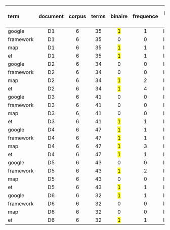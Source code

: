| term      | document| corpus | terms  | binaire      | frequence | log(n + 1) | normal | TF     | DF    | IDF     | TF * IDF |
| :---      | :----:  | :----: | :----: |  :----:      |  :----:   |  :----:    | :----: | :----: | :----:|  :----: | ---:     |
| google    | D1      | 6      | 35     |<mark>1</mark>| 1         | log(2)     | 1/35   | log(2) | 3     |log(6/3) | bb       |
| framework | D1      | 6      | 35     | 0            | 0         | log(1)     | 0      | log(1) | 2     |log(6/2) | aa       |
| map       | D1      | 6      | 35     |<mark>1</mark>| 1         | log(2)     | 1/35   | log(2) | 3     |log(6/3) | bb       |
| et        | D1      | 6      | 35     |<mark>1</mark>| 1         | log(2)     | 1/35   | log(2) | 6     |log(6/6) | aa       |
| google    | D2      | 6      | 34     | 0            | 0         | log(1)     | 0      | log(1) | 3     |log(6/3) | bb       |
| framework | D2      | 6      | 34     | 0            | 0         | log(1)     | 0      | log(1) | 2     |log(6/2) | aa       |
| map       | D2      | 6      | 34     |<mark>1</mark>| 2         | log(3)     | 2/34   | log(3) | 3     |log(6/3) | bb       |
| et        | D2      | 6      | 34     |<mark>1</mark>| 4         | log(5)     | 4/34   | log(5) | 6     |log(6/6) | aa       |
| google    | D3      | 6      | 41     | 0            | 0         | log(1)     | 0      | log(1) | 3     |log(6/3) | bb       |
| framework | D3      | 6      | 41     | 0            | 0         | log(1)     | 0      | log(1) | 2     |log(6/2) | aa       |
| map       | D3      | 6      | 41     | 0            | 0         | log(1)     | 0      | log(1) | 3     |log(6/3) | bb       |
| et        | D3      | 6      | 41     |<mark>1</mark>| 1         | log(2)     | 1/41   | log(2) | 6     |log(6/6) | aa       |
| google    | D4      | 6      | 47     |<mark>1</mark>| 1         | log(2)     | 1/47   | log(2) | 3     |log(6/3) | bb       |
| framework | D4      | 6      | 47     |<mark>1</mark>| 1         | log(2)     | 1/47   | log(2) | 2     |log(6/2) | aa       |
| map       | D4      | 6      | 47     |<mark>1</mark>| 3         | log(4)     | 3/47   | log(4) | 3     |log(6/3) | bb       |
| et        | D4      | 6      | 47     |<mark>1</mark>| 1         | log(2)     | 1/47   | log(2) | 6     |log(6/6) | aa       |
| google    | D5      | 6      | 43     | 0            | 0         | log(1)     | 0      | log(1) | 3     |log(6/3) | bb       |
| framework | D5      | 6      | 43     |<mark>1</mark>| 2         | log(3)     | 2/43   | log(3) | 2     |log(6/2) | aa       |
| map       | D5      | 6      | 43     | 0            | 0         | log(1)     | 0      | log(1) | 3     |log(6/3) | bb       |
| et        | D5      | 6      | 43     |<mark>1</mark>| 1         | log(2)     | 1/43   | log(2) | 6     |log(6/6) | aa       |
| google    | D6      | 6      | 32     |<mark>1</mark>| 1         | log(2)     | 1/32   | log(2) | 3     |log(6/3) | bb       |
| framework | D6      | 6      | 32     | 0            | 0         | log(1)     | 0      | log(1) | 2     |log(6/2) | aa       |
| map       | D6      | 6      | 32     | 0            | 0         | log(1)     | 0      | log(1) | 3     |log(6/3) | bb       |
| et        | D6      | 6      | 32     |<mark>1</mark>| 1         | log(2)     | 1/32   | log(2) | 6     |log(6/6) | aa       |
